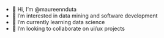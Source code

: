 - 👋 Hi, I’m @maureennduta
- 👀 I’m interested in data mining and software development
- 🌱 I’m currently learning data science
- 💞️ I’m looking to collaborate on ui/ux projects


<!---
maureennduta/maureennduta is a ✨ special ✨ repository because its `README.md` (this file) appears on your GitHub profile.
You can click the Preview link to take a look at your changes.
--->
